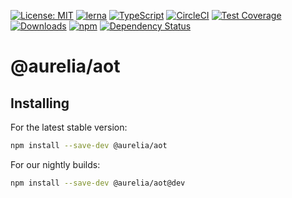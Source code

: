 [![License: MIT](https://img.shields.io/badge/License-MIT-yellow.svg)](https://opensource.org/licenses/MIT)
[![lerna](https://img.shields.io/badge/maintained%20with-lerna-cc00ff.svg)](https://lernajs.io/)
[![TypeScript](https://img.shields.io/badge/%3C%2F%3E-TypeScript-%230074c1.svg)](http://www.typescriptlang.org/)
[![CircleCI](https://circleci.com/gh/aurelia/aurelia.svg?style=shield)](https://circleci.com/gh/aurelia/aurelia)
[![Test Coverage](https://api.codeclimate.com/v1/badges/5ac0e13689735698073a/test_coverage)](https://codeclimate.com/github/aurelia/aurelia/test_coverage)
[![Downloads](https://img.shields.io/npm/dm/@aurelia/aot.svg)](https://www.npmjs.com/package/@aurelia/aot)
[![npm](https://img.shields.io/npm/v/@aurelia/aot.svg?maxAge=3600)](https://www.npmjs.com/package/@aurelia/aot)
[![Dependency Status](https://david-dm.org/aurelia/aurelia.svg?path=packages/aot)](https://david-dm.org/aurelia/aurelia?path=packages/aot)
# @aurelia/aot

## Installing

For the latest stable version:

```bash
npm install --save-dev @aurelia/aot
```

For our nightly builds:

```bash
npm install --save-dev @aurelia/aot@dev
```
